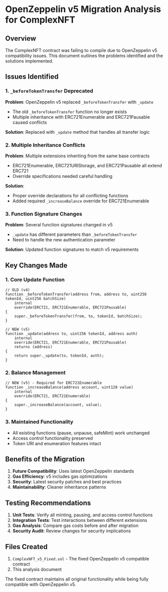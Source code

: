 # OpenZeppelin v5 Migration Analysis for ComplexNFT

## Overview
The ComplexNFT contract was failing to compile due to OpenZeppelin v5 compatibility issues. This document outlines the problems identified and the solutions implemented.

## Issues Identified

### 1. `_beforeTokenTransfer` Deprecated
**Problem**: OpenZeppelin v5 replaced `_beforeTokenTransfer` with `_update`
- The old `_beforeTokenTransfer` function no longer exists
- Multiple inheritance with ERC721Enumerable and ERC721Pausable caused conflicts

**Solution**: Replaced with `_update` method that handles all transfer logic

### 2. Multiple Inheritance Conflicts
**Problem**: Multiple extensions inheriting from the same base contracts
- ERC721Enumerable, ERC721URIStorage, and ERC721Pausable all extend ERC721
- Override specifications needed careful handling

**Solution**: 
- Proper override declarations for all conflicting functions
- Added required `_increaseBalance` override for ERC721Enumerable

### 3. Function Signature Changes
**Problem**: Several function signatures changed in v5
- `_update` has different parameters than `_beforeTokenTransfer`
- Need to handle the new authentication parameter

**Solution**: Updated function signatures to match v5 requirements

## Key Changes Made

### 1. Core Update Function
```solidity
// OLD (v4)
function _beforeTokenTransfer(address from, address to, uint256 tokenId, uint256 batchSize)
    internal
    override(ERC721, ERC721Enumerable, ERC721Pausable)
{
    super._beforeTokenTransfer(from, to, tokenId, batchSize);
}

// NEW (v5)
function _update(address to, uint256 tokenId, address auth)
    internal
    override(ERC721, ERC721Enumerable, ERC721Pausable)
    returns (address)
{
    return super._update(to, tokenId, auth);
}
```

### 2. Balance Management
```solidity
// NEW (v5) - Required for ERC721Enumerable
function _increaseBalance(address account, uint128 value)
    internal
    override(ERC721, ERC721Enumerable)
{
    super._increaseBalance(account, value);
}
```

### 3. Maintained Functionality
- All existing functions (pause, unpause, safeMint) work unchanged
- Access control functionality preserved
- Token URI and enumeration features intact

## Benefits of the Migration

1. **Future Compatibility**: Uses latest OpenZeppelin standards
2. **Gas Efficiency**: v5 includes gas optimizations
3. **Security**: Latest security patches and best practices
4. **Maintainability**: Cleaner inheritance patterns

## Testing Recommendations

1. **Unit Tests**: Verify all minting, pausing, and access control functions
2. **Integration Tests**: Test interactions between different extensions
3. **Gas Analysis**: Compare gas costs before and after migration
4. **Security Audit**: Review changes for security implications

## Files Created

1. `ComplexNFT_v5_Fixed.sol` - The fixed OpenZeppelin v5 compatible contract
2. This analysis document

The fixed contract maintains all original functionality while being fully compatible with OpenZeppelin v5.